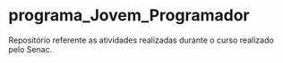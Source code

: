 # programa_Jovem_Programador
Repositório referente as atividades realizadas durante o curso realizado pelo Senac. 
